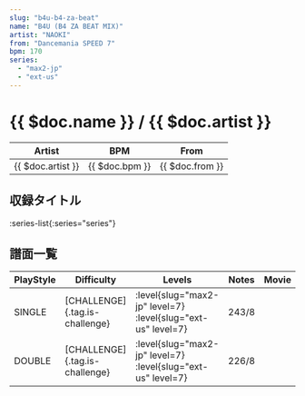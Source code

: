 ```yaml
---
slug: "b4u-b4-za-beat"
name: "B4U (B4 ZA BEAT MIX)"
artist: "NAOKI"
from: "Dancemania SPEED 7"
bpm: 170
series:
  - "max2-jp"
  - "ext-us"
---
```


# {{ $doc.name }} / {{ $doc.artist }}

|Artist|BPM|From|
|------|---|----|
|{{ $doc.artist }}|{{ $doc.bpm }}|{{ $doc.from }}|

## 収録タイトル

:series-list{:series="series"}

## 譜面一覧

|PlayStyle|Difficulty|Levels|Notes|Movie|
|---------|----------|------|-----|-----|
|SINGLE|[CHALLENGE]{.tag.is-challenge}|<div class="field is-grouped is-grouped-multiline"> :level{slug="max2-jp" level=7} :level{slug="ext-us" level=7}</div>|243/8||
|DOUBLE|[CHALLENGE]{.tag.is-challenge}|<div class="field is-grouped is-grouped-multiline"> :level{slug="max2-jp" level=7} :level{slug="ext-us" level=7}</div>|226/8||
